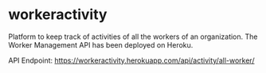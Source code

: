 # workeractivity
Platform to keep track of activities of all the workers of an organization.
The Worker Management API has been deployed on Heroku.

API Endpoint: https://workeractivity.herokuapp.com/api/activity/all-worker/

